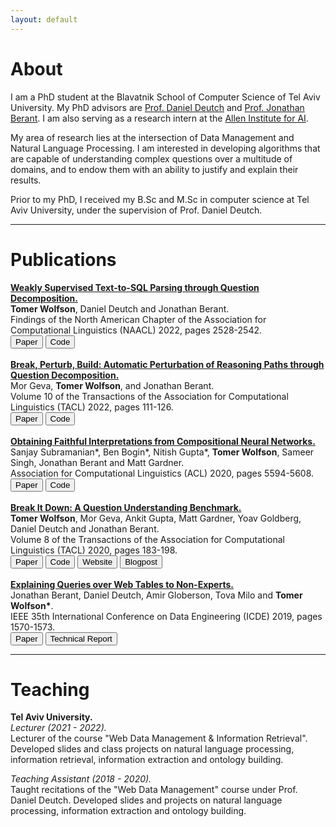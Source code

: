 ```yaml
---
layout: default
---
```


# About

I am a PhD student at the Blavatnik School of Computer Science of Tel Aviv University. My PhD advisors are [Prof. Daniel Deutch](https://www.cs.tau.ac.il/~danielde/) and [Prof. Jonathan Berant](http://www.cs.tau.ac.il/~joberant/). I am also serving as a research intern at the [Allen Institute for AI](https://allenai.org/ai2-israel/).   

My area of research lies at the intersection of Data Management and Natural Language Processing. I am interested in developing algorithms that are capable of understanding complex questions over a multitude of domains, and to endow them with an ability to justify and explain their results.  

Prior to my PhD, I received my B.Sc and M.Sc in computer science at Tel Aviv University, under the supervision of Prof. Daniel Deutch.

<hr>

# Publications

**[Weakly Supervised Text-to-SQL Parsing through Question Decomposition.](https://arxiv.org/abs/2112.06311)**   
**Tomer Wolfson**, Daniel Deutch and Jonathan Berant.   
Findings of the North American Chapter of the Association for Computational Linguistics (NAACL) 2022, pages 2528-2542.   
[<button class="button button1">Paper</button>](https://arxiv.org/pdf/2112.06311.pdf)
[<button class="button button2">Code</button>](https://github.com/tomerwolgithub/question-decomposition-to-sql)
<br><br>
**[Break, Perturb, Build: Automatic Perturbation of Reasoning Paths through Question Decomposition.](https://arxiv.org/abs/2107.13935)**   
Mor Geva, **Tomer Wolfson**, and Jonathan Berant.   
Volume 10 of the Transactions of the Association for Computational Linguistics (TACL) 2022, pages 111-126.    
[<button class="button button1">Paper</button>](https://arxiv.org/pdf/2107.13935.pdf)
[<button class="button button2">Code</button>](https://github.com/mega002/qdmr-based-question-generation)
<br><br>
**[Obtaining Faithful Interpretations from Compositional Neural Networks.](https://arxiv.org/abs/2005.00724)**   
Sanjay Subramanian\*, Ben Bogin\*, Nitish Gupta\*, **Tomer Wolfson**, Sameer Singh, Jonathan Berant and Matt Gardner.   
Association for Computational Linguistics (ACL) 2020, pages 5594-5608.   
[<button class="button button1">Paper</button>](https://arxiv.org/pdf/2005.00724.pdf)
[<button class="button button2">Code</button>](https://github.com/allenai/faithful-nmn)
<br><br>
**[Break It Down: A Question Understanding Benchmark.](https://aclanthology.org/2020.tacl-1.13/)**    
**Tomer Wolfson**, Mor Geva, Ankit Gupta, Matt Gardner, Yoav Goldberg, Daniel Deutch and
Jonathan Berant.   
Volume 8 of the Transactions of the Association for Computational Linguistics (TACL) 2020, pages 183-198.   
[<button class="button button1">Paper</button>](https://arxiv.org/pdf/2001.11770.pdf)
[<button class="button button2">Code</button>](https://github.com/allenai/Break)
[<button class="button button3">Website</button>](https://allenai.github.io/Break/)
[<button class="button button4">Blogpost</button>](https://medium.com/ai2-blog/break-mapping-natural-language-questions-to-their-meaning-representation-31bb753701d6)
<br><br>
**[Explaining Queries over Web Tables to Non-Experts.](https://ieeexplore.ieee.org/stamp/stamp.jsp?tp=&arnumber=8731342&tag=1)**   
Jonathan Berant, Daniel Deutch, Amir Globerson, Tova Milo and **Tomer Wolfson\***.   
IEEE 35th International Conference on Data Engineering (ICDE) 2019, pages 1570-1573.   
[<button class="button button1">Paper</button>](https://ieeexplore.ieee.org/stamp/stamp.jsp?tp=&arnumber=8731342&tag=1)
[<button class="button button5">Technical Report</button>](https://arxiv.org/abs/1808.04614)

<hr>

# Teaching
**Tel Aviv University.**  
*Lecturer (2021 - 2022).*  
Lecturer of the course "Web Data Management & Information Retrieval". Developed slides and class projects on natural language processing, information retrieval, information extraction and ontology building.

*Teaching Assistant (2018 - 2020).*  
Taught recitations of the "Web Data Management" course under Prof. Daniel Deutch. Developed slides and projects on natural language processing, information extraction and ontology building.
